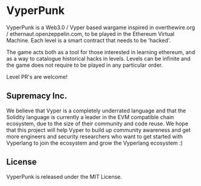 # VyperPunk

VyperPunk is a Web3.0 / Vyper based wargame inspired in overthewire.org / ethernaut.openzeppelin.com, to be played in the Ethereum Virtual Machine. Each level is a smart contract that needs to be 'hacked'.

The game acts both as a tool for those interested in learning ethereum, and as a way to catalogue historical hacks in levels. Levels can be infinite and the game does not require to be played in any particular order.

Level PR's are welcome!

## Supremacy Inc.

We believe that Vyper is a completely underrated language and that the Solidity language is currently a leader in the EVM compatible chain ecosystem, due to the size of their community and code reuse. We hope that this project will help Vyper to build up community awareness and get more engineers and security researchers who want to get started with Vyperlang to join the ecosystem and grow the Vyperlang ecosystem :)

## License

VyperPunk is released under the MIT License.